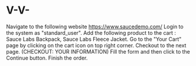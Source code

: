# V-V-

Navigate to the following website https://www.saucedemo.com/
Login to the system as "standard_user".
Add the following product to the cart : Sauce Labs Backpack, Sauce Labs Fleece Jacket.
Go to the "Your Cart" page by clicking on the cart icon on top right corner.
Checkout to the next page. (CHECKOUT: YOUR INFORMATION)
Fill the form and then click to the Continue button. 
Finish the order.
